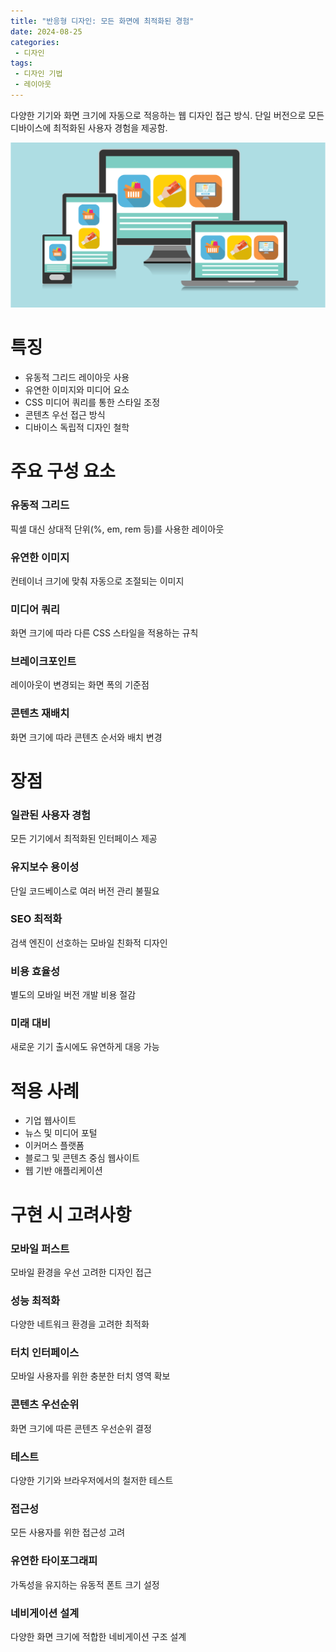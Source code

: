 ```yaml
---
title: "반응형 디자인: 모든 화면에 최적화된 경험"
date: 2024-08-25
categories:
 - 디자인
tags:
 - 디자인 기법
 - 레이아웃
---
```


다양한 기기와 화면 크기에 자동으로 적응하는 웹 디자인 접근 방식.
단일 버전으로 모든 디바이스에 최적화된 사용자 경험을 제공함.

![다양한 기기에서의 반응형 디자인 예시](/assets/images/design/technique/responsive.png)

# 특징

- 유동적 그리드 레이아웃 사용
- 유연한 이미지와 미디어 요소
- CSS 미디어 쿼리를 통한 스타일 조정
- 콘텐츠 우선 접근 방식
- 디바이스 독립적 디자인 철학

# 주요 구성 요소

### 유동적 그리드

픽셀 대신 상대적 단위(%, em, rem 등)를 사용한 레이아웃

### 유연한 이미지

컨테이너 크기에 맞춰 자동으로 조절되는 이미지

### 미디어 쿼리

화면 크기에 따라 다른 CSS 스타일을 적용하는 규칙

### 브레이크포인트

레이아웃이 변경되는 화면 폭의 기준점

### 콘텐츠 재배치

화면 크기에 따라 콘텐츠 순서와 배치 변경

# 장점

### 일관된 사용자 경험

모든 기기에서 최적화된 인터페이스 제공

### 유지보수 용이성

단일 코드베이스로 여러 버전 관리 불필요

### SEO 최적화

검색 엔진이 선호하는 모바일 친화적 디자인

### 비용 효율성

별도의 모바일 버전 개발 비용 절감

### 미래 대비

새로운 기기 출시에도 유연하게 대응 가능

# 적용 사례

- 기업 웹사이트
- 뉴스 및 미디어 포털
- 이커머스 플랫폼
- 블로그 및 콘텐츠 중심 웹사이트
- 웹 기반 애플리케이션

# 구현 시 고려사항

### 모바일 퍼스트

모바일 환경을 우선 고려한 디자인 접근

### 성능 최적화

다양한 네트워크 환경을 고려한 최적화

### 터치 인터페이스

모바일 사용자를 위한 충분한 터치 영역 확보

### 콘텐츠 우선순위

화면 크기에 따른 콘텐츠 우선순위 결정

### 테스트

다양한 기기와 브라우저에서의 철저한 테스트

### 접근성

모든 사용자를 위한 접근성 고려

### 유연한 타이포그래피

가독성을 유지하는 유동적 폰트 크기 설정

### 네비게이션 설계

다양한 화면 크기에 적합한 네비게이션 구조 설계